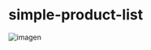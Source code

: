 ﻿# simple-product-list
![imagen](https://user-images.githubusercontent.com/94235168/150534336-27679999-3fa8-404f-b8ba-c433af2f5df2.png)

